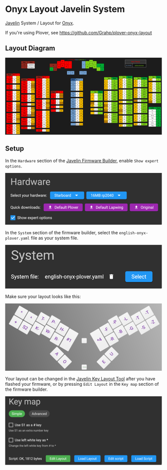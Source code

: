 # Onyx Layout Javelin System

[Javelin](https://lim.au/#/software/javelin-steno) System / Layout for [Onyx](https://github.com/Grahp/Onyx).

If you're using Plover, see https://github.com/Grahp/plover-onyx-layout

## Layout Diagram

![Onyx Layout Graphic](images/layout-graphic.png)

## Setup

In the `Hardware` section of the [Javelin Firmware Builder](https://lim.au/#/software/javelin-steno), enable `Show expert options`.

![The Show expert options button enabled](images/show-expert-options.png)

In the `System` section of the firmware builder, select the `english-onyx-plover.yaml` file as your system file.

![The Onyx Layout Yaml file selected as the current sytem](images/system.png)

Make sure your layout looks like this:

![The Onyx Layout in the Javelin key layout tool](images/layout.png)

Your layout can be changed in the [Javelin Key Layout Tool](https://lim.au/#/software/javelin-steno-tools/key-layout) after you have flashed your firmware, or by pressing `Edit Layout` in the `Key map` section of the firmware builder.

![The Edit Layout button in the Javelin Firmware Builder](images/edit-layout-button.png)
